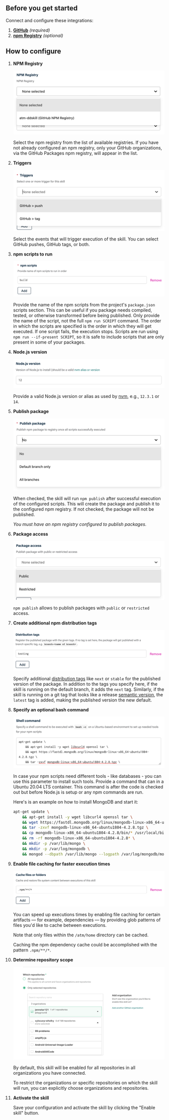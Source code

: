 ## Before you get started

Connect and configure these integrations:

1.  [**GitHub**](https://go.atomist.com/catalog/integration/github "GitHub Integration")
    _(required)_
1.  [**npm Registry**](https://go.atomist.com/catalog/integration/npmjs-registry "npm Registry Integration")
    _(optional)_

## How to configure

1.  **NPM Registry**

    ![npm registry](docs/images/npm-registry.png)

    Select the npm registry from the list of available registries. If you have
    not already configured an npm registry, only your GitHub organizations, via
    the GitHub Packages npm registry, will appear in the list.

1.  **Triggers**

    ![Event triggers for skill](docs/images/trigger.png)

    Select the events that will trigger execution of the skill. You can select
    GitHub pushes, GitHub tags, or both.

1.  **npm scripts to run**

    ![npm scripts to run](docs/images/scripts.png)

    Provide the name of the npm scripts from the project's `package.json`
    scripts section. This can be useful if you package needs compiled, tested,
    or otherwise transformed before being published. Only provide the name of
    the script, not the full `npm run SCRIPT` command. The order in which the
    scripts are specified is the order in which they will get executed. If one
    script fails, the execution stops. Scripts are run using
    `npm run --if-present SCRIPT`, so it is safe to include scripts that are
    only present in some of your packages.

1.  **Node.js version**

    ![Node.js version](docs/images/node-version.png)

    Provide a valid Node.js version or alias as used by
    [nvm](https://github.com/nvm-sh/nvm#usage), e.g., `12.3.1` or `14`.

1.  **Publish package**

    ![Publish package](docs/images/publish.png)

    When checked, the skill will run `npm publish` after successful execution of
    the configured scripts. This will create the package and publish it to the
    configured npm registry. If not checked, the package will not be published.

    _You must have an npm registry configured to publish packages._

1.  **Package access**

    ![Package access](docs/images/access.png)

    `npm publish` allows to publish packages with `public` or `restricted`
    access.

1.  **Create additional npm distribution tags**

    ![Package dist tags](docs/images/tags.png)

    Specify additional [distribution tags][dist-tag] like `next` or `stable` for
    the published version of the package. In addition to the tags you specify
    here, if the skill is running on the default branch, it adds the `next` tag.
    Similarly, if the skill is running on a git tag that looks like a release
    [semantic version][semver], the `latest` tag is added, making the published
    version the new default.

1.  **Specify an optional bash command**

    ![Shell command](docs/images/shell-command.png)

    In case your npm scripts need different tools - like databases - you can use
    this parameter to install such tools. Provide a command that can in a Ubuntu
    20.04 LTS container. This command is after the code is checked out but
    before Node.js is setup or any npm commands are run.

    Here's is an example on how to install MongoDB and start it:

    ```bash
    apt-get update \
        && apt-get install -y wget libcurl4 openssl tar \
        && wget https://fastdl.mongodb.org/linux/mongodb-linux-x86_64-ubuntu1804-4.2.8.tgz \
        && tar -zxvf mongodb-linux-x86_64-ubuntu1804-4.2.8.tgz \
        && cp mongodb-linux-x86_64-ubuntu1804-4.2.8/bin/* /usr/local/bin/ \
        && rm -rf mongodb-linux-x86_64-ubuntu1804-4.2.8* \
        && mkdir -p /var/lib/mongo \
        && mkdir -p /var/log/mongodb \
        && mongod --dbpath /var/lib/mongo --logpath /var/log/mongodb/mongod.log --fork
    ```

1.  **Enable file caching for faster execution times**

    ![Skill file caching](docs/images/cache.png)

    You can speed up executions times by enabling file caching for certain
    artifacts — for example, dependencies — by providing glob patterns of files
    you'd like to cache between executions.

    Note that only files within the `/atm/home` directory can be cached.

    Caching the npm dependency cache could be accomplished with the pattern
    `.npm/**/*`.

1.  **Determine repository scope**

    ![Repository filter](docs/images/repo-filter.png)

    By default, this skill will be enabled for all repositories in all
    organizations you have connected.

    To restrict the organizations or specific repositories on which the skill
    will run, you can explicitly choose organizations and repositories.

1.  **Activate the skill**

    Save your configuration and activate the skill by clicking the "Enable
    skill" button.

[dist-tag]: https://docs.npmjs.com/adding-dist-tags-to-packages "npm dist-tags"
[semver]: https://semver.org/ "Semantic Versioning"
